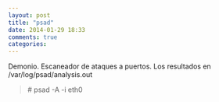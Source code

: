 ```yaml
---
layout: post
title: "psad"
date: 2014-01-29 18:33
comments: true
categories: 
---
```

Demonio. Escaneador de ataques a puertos. Los resultados en /var/log/psad/analysis.out

>\# psad -A -i eth0

